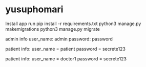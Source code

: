 # yusuphomari

Install app
 run pip install -r requirements.txt
 python3 manage.py makemigrations
 python3 manage.py migrate
 
 admin info
 user_name: admin
 password: password
 
 patient info:
 user_name = patient
 password = secrete123
 
 
 patient info:
 user_name = doctor1
 password = secrete123
